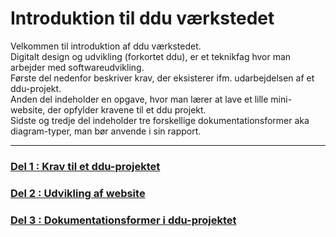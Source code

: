 # Introduktion til ddu værkstedet

Velkommen til introduktion af ddu værkstedet.    
Digitalt design og udvikling (forkortet ddu), er et teknikfag hvor man arbejder med softwareudvikling.   
Første del nedenfor beskriver krav, der eksisterer ifm. udarbejdelsen af et ddu-projekt.     
Anden del indeholder en opgave, hvor man lærer at lave et lille mini-website, der opfylder kravene til et ddu projekt.  
Sidste og tredje del indeholder tre forskellige dokumentationsformer aka diagram-typer, man bør anvende i sin rapport.    

--------------------------------

### [Del 1 : Krav til et ddu-projektet](del_1/Del1_krav.md)

### [Del 2 : Udvikling af website](del_2/Del2_webudvikling.md)

### [Del 3 : Dokumentationsformer i ddu-projektet](del_3/Del3_dokumentation.md)
